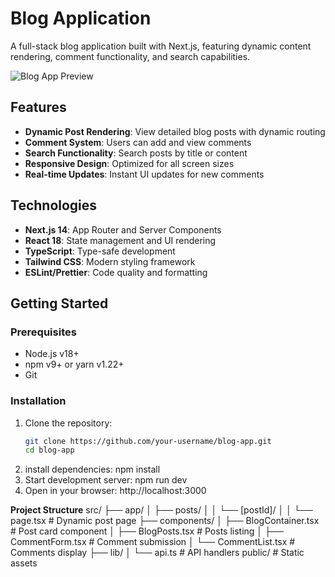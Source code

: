 # Blog Application

A full-stack blog application built with Next.js, featuring dynamic content rendering, comment functionality, and search capabilities.

![Blog App Preview](https://via.placeholder.com/800x400.png?text=Blog+App+Preview)

## Features

- **Dynamic Post Rendering**: View detailed blog posts with dynamic routing
- **Comment System**: Users can add and view comments
- **Search Functionality**: Search posts by title or content
- **Responsive Design**: Optimized for all screen sizes
- **Real-time Updates**: Instant UI updates for new comments

## Technologies

- **Next.js 14**: App Router and Server Components
- **React 18**: State management and UI rendering
- **TypeScript**: Type-safe development
- **Tailwind CSS**: Modern styling framework
- **ESLint/Prettier**: Code quality and formatting

## Getting Started

### Prerequisites

- Node.js v18+
- npm v9+ or yarn v1.22+
- Git

### Installation

1. Clone the repository:
   ```bash
   git clone https://github.com/your-username/blog-app.git
   cd blog-app
2. install dependencies:
   npm install
3. Start development server:
   npm run dev
4. Open in your browser: http://localhost:3000

**Project Structure**
   src/
├── app/
│   ├── posts/
│   │   └── [postId]/
│   │       └── page.tsx  # Dynamic post page
├── components/
│   ├── BlogContainer.tsx # Post card component
│   ├── BlogPosts.tsx     # Posts listing
│   ├── CommentForm.tsx   # Comment submission
│   └── CommentList.tsx   # Comments display
├── lib/
│   └── api.ts            # API handlers
public/                   # Static assets
